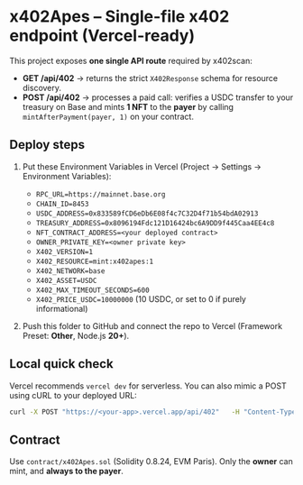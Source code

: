 # x402Apes – Single-file x402 endpoint (Vercel-ready)

This project exposes **one single API route** required by x402scan:
- **GET /api/402** → returns the strict `X402Response` schema for resource discovery.
- **POST /api/402** → processes a paid call: verifies a USDC transfer to your treasury on Base and mints **1 NFT** to the **payer** by calling `mintAfterPayment(payer, 1)` on your contract.

## Deploy steps
1. Put these Environment Variables in Vercel (Project → Settings → Environment Variables):
   - `RPC_URL=https://mainnet.base.org`
   - `CHAIN_ID=8453`
   - `USDC_ADDRESS=0x833589fCD6eDb6E08f4c7C32D4f71b54bdA02913`
   - `TREASURY_ADDRESS=0x8096194Fdc121D16424bc6A9DD9f445Caa4EE4c8`
   - `NFT_CONTRACT_ADDRESS=<your deployed contract>`
   - `OWNER_PRIVATE_KEY=<owner private key>`
   - `X402_VERSION=1`
   - `X402_RESOURCE=mint:x402apes:1`
   - `X402_NETWORK=base`
   - `X402_ASSET=USDC`
   - `X402_MAX_TIMEOUT_SECONDS=600`
   - `X402_PRICE_USDC=10000000` (10 USDC, or set to 0 if purely informational)

2. Push this folder to GitHub and connect the repo to Vercel (Framework Preset: **Other**, Node.js **20+**).

## Local quick check
Vercel recommends `vercel dev` for serverless. You can also mimic a POST using cURL to your deployed URL:

```bash
curl -X POST "https://<your-app>.vercel.app/api/402"   -H "Content-Type: application/json"   --data '{"resource":"mint:x402apes:1","txHash":"0x<usdc-transfer-hash>"}'
```

## Contract
Use `contract/x402Apes.sol` (Solidity 0.8.24, EVM Paris). Only the **owner** can mint, and **always to the payer**.
